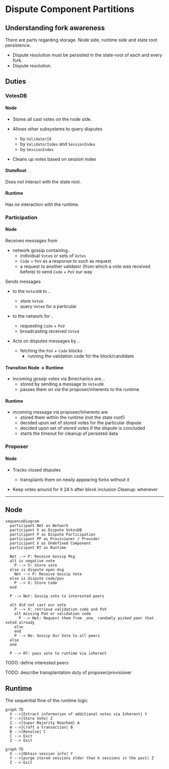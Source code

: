 # Dispute Component Partitions

## Understanding fork awareness

There are parts regarding storage. Node side, runtime side and state root persistence.

* Dispute resolution must be persisted in the state-root of each and every fork.
* Dispute resolution.

## Duties

### VotesDB

#### Node

* Stores all cast votes on the node side.
* Allows other subsystems to query disputes
  * by `ValidatorId`
  * by `ValidatorIndex` and `SessionIndex`
  * by `SessionIndex`

* Cleans up votes based on session index

#### StateRoot

Does not interact with the state root.

#### Runtime

Has no interaction with the runtime.

### Participation

#### Node

Receives messages from

* network gossip containing..
  * individual `Vote`s or sets of `Votes`
  * `Code` + `PoV` as a response to such as request
  * a request to another validator (from which a vote was received before) to send `Code` + `PoV` our way

Sends messages

* to the `VotesDB` to ..
  * store `Vote`s
  * query `Vote`s for a particular

* to the network for ..
  * requesting `Code` + `PoV`
  * broadcasting received `Vote`s

* Acts on disputes messages by ..
  * fetching the `PoV` + `Code` blocks
    * running the validation code for the block/candidate

#### Transition Node -> Runtime

* Incoming gossip votes via $mechanics are...
  * stored by sending a message to `VotesDB`
  * passes them on via the proposer/inherents to the runtime

#### Runtime

* incoming message via proposer/inherents are
  * stored them within the runtime (not the state root!)
  * decided upon set of stored votes for the particular dispute
  * decided upon set of stored votes if the dispute is concluded
  * starts the timeout for cleanup of persisted data

### Proposer

#### Node

* Tracks closed disputes
  * transplants them on newly appearing forks without it


* Keep votes around for lt 24 h after block inclusion
Cleanup: whenever

---
## Node


```mermaid
sequenceDiagram
  participant Net as Network
  participant V as Dispute VotesDB
  participant P as Dispute Participation
  participant PP as Provisioner / Provider
  participant X as Undefined Component
  participant RT as Runtime

  Net --> P: Receive Gossip Msg
  alt is negative vote
    P --> V: Store vote
  else is dispute open msg
    Net --> P: Receive Gossip Vote
  else is dispute code/pov
    P --> X: Store Code
  end

  P --> Net: Gossip vote to interested peers

  alt did not cast our vote
    P --> X: retrieve validation code and PoV
    alt missing PoV or validation code
      P --> Net: Request them from _one_ randomly picked peer that voted already
    else
    end
    P --> Ne: Gossip Our Vote to all peers
  else
  end

  P --> RT: pass vote to runtime via inherent
```


TODO: define interested peers

TODO: describe transplantation duty of proposer/provisioner
## Runtime

The sequential flow of the runtime logic

```mermaid
graph TD
  X -->|Extract information of additional votes via Inherent| Y
  Y -->|Store Vote| Z
  Z -->|Super Majority Reached| A
  A -->|Craft a transaction| B
  B -->|Resolve| C
  C --> Exit
  Z --> Exit
```

```mermaid
graph TD
  X -->|Obtain session info| Y
  Y -->|purge stored sessions older than k sessions in the past| Z
  Z --> Exit
```
